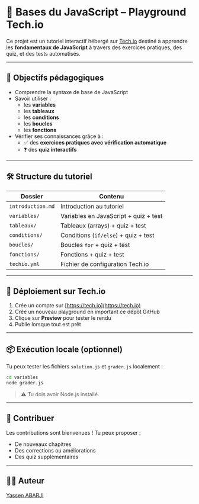 # 📘 Bases du JavaScript – Playground Tech.io

Ce projet est un tutoriel interactif hébergé sur [Tech.io](https://tech.io) destiné à apprendre les **fondamentaux de JavaScript** à travers des exercices pratiques, des quiz, et des tests automatisés.

---

## 🎯 Objectifs pédagogiques

- Comprendre la syntaxe de base de JavaScript
- Savoir utiliser :
  - les **variables**
  - les **tableaux**
  - les **conditions**
  - les **boucles**
  - les **fonctions**
- Vérifier ses connaissances grâce à :
  - ✅ des **exercices pratiques avec vérification automatique**
  - ❓ des **quiz interactifs**

---

## 🛠️ Structure du tutoriel

| Dossier        | Contenu                                    |
|----------------|---------------------------------------------|
| `introduction.md` | Introduction au tutoriel                 |
| `variables/`      | Variables en JavaScript + quiz + test    |
| `tableaux/`       | Tableaux (arrays) + quiz + test          |
| `conditions/`     | Conditions (`if/else`) + quiz + test     |
| `boucles/`        | Boucles `for` + quiz + test              |
| `fonctions/`      | Fonctions + quiz + test                  |
| `techio.yml`      | Fichier de configuration Tech.io         |

---

## 🚀 Déploiement sur Tech.io

1. Crée un compte sur [https://tech.io](https://tech.io)
2. Crée un nouveau playground en important ce dépôt GitHub
3. Clique sur **Preview** pour tester le rendu
4. Publie lorsque tout est prêt

---

## 📦 Exécution locale (optionnel)

Tu peux tester les fichiers `solution.js` et `grader.js` localement :

```bash
cd variables
node grader.js
````

> ⚠️ Tu dois avoir Node.js installé.

---

## 🙌 Contribuer

Les contributions sont bienvenues ! Tu peux proposer :

* De nouveaux chapitres
* Des corrections ou améliorations
* Des quiz supplémentaires

---

## 🧑‍💻 Auteur

[Yassen ABARJI](https://github.com/yabarji59/)


